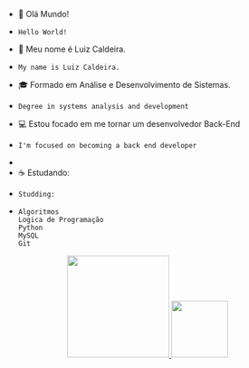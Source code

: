 * 👀 Olá Mundo!
*     Hello World!
* 🙂 Meu nome é Luiz Caldeira.
*     My name is Luiz Caldeira.
* 🎓 Formado em Análise e Desenvolvimento de Sistemas.
*     Degree in systems analysis and development
* 💻 Estou focado em me tornar um desenvolvedor Back-End
*     I'm focused on becoming a back end developer
* 
* ☕ Estudando:
*     Studding:
* 
      Algoritmos
      Logica de Programação
      Python
      MySQL
      Git
      
      
      

<div align="center">
  <a href="https://github.com/luizcaldeira95">
  <img height="180em" src="https://github-readme-stats.vercel.app/api?username=luizcaldeira95&show_icons=true&theme=great-gatsby&include_all_commits=true&count_private=true"/>
  <img height="100em" src="https://github-readme-stats.vercel.app/api/top-langs/?username=luizcaldeira95&layout=compact&langs_count=7&theme=great-gatsby"/>
</div>

